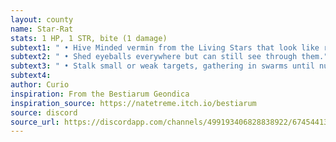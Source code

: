 ```yaml
---
layout: county 
name: Star-Rat
stats: 1 HP, 1 STR, bite (1 damage)
subtext1: " • Hive Minded vermin from the Living Stars that look like rats with clusters of eyes and starry hide."
subtext2: " • Shed eyeballs everywhere but can still see through them."
subtext3: " • Stalk small or weak targets, gathering in swarms until numerous enough to attack."
subtext4: 
author: Curio
inspiration: From the Bestiarum Geondica
inspiration_source: https://natetreme.itch.io/bestiarum
source: discord
source_url: https://discordapp.com/channels/499193406828838922/674544134798966806/705384424245690378
---
```

